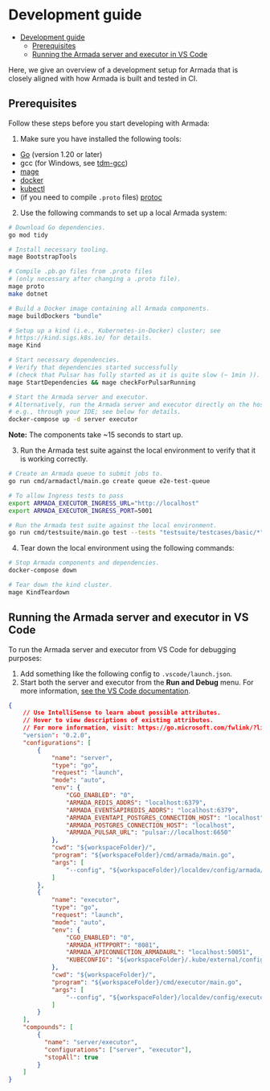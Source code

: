 # Development guide
- [Development guide](#development-guide)
  - [Prerequisites](#prerequisites)
  - [Running the Armada server and executor in VS Code](#running-the-armada-server-and-executor-in-vs-code)

Here, we give an overview of a development setup for Armada that is closely aligned with how Armada is built and tested in CI.

## Prerequisites

Follow these steps before you start developing with Armada:

1. Make sure you have installed the following tools:

* [Go](https://go.dev/doc/install) (version 1.20 or later)
* gcc (for Windows, see [tdm-gcc](https://jmeubank.github.io/tdm-gcc/))
* [mage](https://magefile.org/)
* [docker](https://docs.docker.com/get-docker/)
* [kubectl](https://kubernetes.io/docs/tasks/tools/#kubectl)
* (if you need to compile `.proto` files) [protoc](https://github.com/protocolbuffers/protobuf/releases)

2. Use the following commands to set up a local Armada system:

```bash
# Download Go dependencies.
go mod tidy

# Install necessary tooling.
mage BootstrapTools

# Compile .pb.go files from .proto files
# (only necessary after changing a .proto file).
mage proto
make dotnet

# Build a Docker image containing all Armada components.
mage buildDockers "bundle"

# Setup up a kind (i.e., Kubernetes-in-Docker) cluster; see
# https://kind.sigs.k8s.io/ for details.
mage Kind

# Start necessary dependencies.
# Verify that dependencies started successfully
# (check that Pulsar has fully started as it is quite slow (~ 1min )).
mage StartDependencies && mage checkForPulsarRunning

# Start the Armada server and executor.
# Alternatively, run the Armada server and executor directly on the host,
# e.g., through your IDE; see below for details.
docker-compose up -d server executor
```

**Note:** The components take ~15 seconds to start up.

3. Run the Armada test suite against the local environment to verify that it is working correctly.

```bash
# Create an Armada queue to submit jobs to.
go run cmd/armadactl/main.go create queue e2e-test-queue

# To allow Ingress tests to pass
export ARMADA_EXECUTOR_INGRESS_URL="http://localhost"
export ARMADA_EXECUTOR_INGRESS_PORT=5001

# Run the Armada test suite against the local environment.
go run cmd/testsuite/main.go test --tests "testsuite/testcases/basic/*" --junit junit.xml
```

4. Tear down the local environment using the following commands:

```bash
# Stop Armada components and dependencies.
docker-compose down

# Tear down the kind cluster.
mage KindTeardown
```

## Running the Armada server and executor in VS Code

To run the Armada server and executor from VS Code for debugging purposes:

1. Add something like  the following config to `.vscode/launch.json`.
2. Start both the server and executor from the **Run and Debug** menu. For more information, [see the VS Code documentation](https://code.visualstudio.com/docs/editor/debugging).

```json
{
    // Use IntelliSense to learn about possible attributes.
    // Hover to view descriptions of existing attributes.
    // For more information, visit: https://go.microsoft.com/fwlink/?linkid=830387
    "version": "0.2.0",
    "configurations": [
        {
            "name": "server",
            "type": "go",
            "request": "launch",
            "mode": "auto",
            "env": {
                "CGO_ENABLED": "0",
                "ARMADA_REDIS_ADDRS": "localhost:6379",
                "ARMADA_EVENTSAPIREDIS_ADDRS": "localhost:6379",
                "ARMADA_EVENTAPI_POSTGRES_CONNECTION_HOST": "localhost",
                "ARMADA_POSTGRES_CONNECTION_HOST": "localhost",
                "ARMADA_PULSAR_URL": "pulsar://localhost:6650"
            },
            "cwd": "${workspaceFolder}/",
            "program": "${workspaceFolder}/cmd/armada/main.go",
            "args": [
                "--config", "${workspaceFolder}/localdev/config/armada/config.yaml"
            ]
        },
        {
            "name": "executor",
            "type": "go",
            "request": "launch",
            "mode": "auto",
            "env": {
                "CGO_ENABLED": "0",
                "ARMADA_HTTPPORT": "8081",
                "ARMADA_APICONNECTION_ARMADAURL": "localhost:50051",
                "KUBECONFIG": "${workspaceFolder}/.kube/external/config"
            },
            "cwd": "${workspaceFolder}/",
            "program": "${workspaceFolder}/cmd/executor/main.go",
            "args": [
                "--config", "${workspaceFolder}/localdev/config/executor/config.yaml"
            ]
        }
    ],
    "compounds": [
        {
          "name": "server/executor",
          "configurations": ["server", "executor"],
          "stopAll": true
        }
    ]
}
```